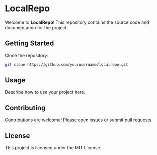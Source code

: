 # LocalRepo

Welcome to **LocalRepo**! This repository contains the source code and documentation for the project.

## Getting Started

Clone the repository:
```bash
git clone https://github.com/yourusername/localrepo.git
```

## Usage

Describe how to use your project here.

## Contributing

Contributions are welcome! Please open issues or submit pull requests.

## License

This project is licensed under the MIT License.